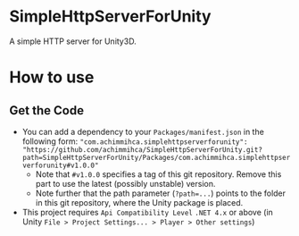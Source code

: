 # SimpleHttpServerForUnity

A simple HTTP server for Unity3D.

# How to use

## Get the Code

- You can add a dependency to your `Packages/manifest.json` in the following form:
  `"com.achimmihca.simplehttpserverforunity": "https://github.com/achimmihca/SimpleHttpServerForUnity.git?path=SimpleHttpServerForUnity/Packages/com.achimmihca.simplehttpserverforunity#v1.0.0"`
    - Note that `#v1.0.0` specifies a tag of this git repository. Remove this part to use the latest (possibly unstable) version.
    - Note further that the path parameter (`?path=...`) points to the folder in this git repository, where the Unity package is placed.
- This project requires `Api Compatibility Level` `.NET 4.x` or above (in Unity `File > Project Settings... > Player > Other settings`)
